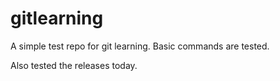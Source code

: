 gitlearning
===========

A simple test repo for git learning. Basic commands are tested.

Also tested the releases today.
